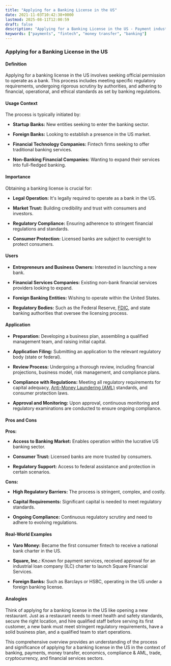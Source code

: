 ```yaml
---
title: "Applying for a Banking License in the US"
date: 2021-11-03T10:42:38+0000
lastmod: 2025-08-11T12:00:59
draft: false
description: "Applying for a Banking License in the US - Payment industry knowledge and insights"
keywords: ["payments", "fintech", "money transfer", "banking"]
---
```


### Applying for a Banking License in the US

#### Definition

Applying for a banking license in the US involves seeking official permission to operate as a bank. This process includes meeting specific regulatory requirements, undergoing rigorous scrutiny by authorities, and adhering to financial, operational, and ethical standards as set by banking regulations.

#### Usage Context

The process is typically initiated by:

- **Startup Banks:** New entities seeking to enter the banking sector.

- **Foreign Banks:** Looking to establish a presence in the US market.

- **Financial Technology Companies:** Fintech firms seeking to offer traditional banking services.

- **Non-Banking Financial Companies:** Wanting to expand their services into full-fledged banking.

#### Importance

Obtaining a banking license is crucial for:

- **Legal Operation:** It's legally required to operate as a bank in the US.

- **Market Trust:** Building credibility and trust with consumers and investors.

- **Regulatory Compliance:** Ensuring adherence to stringent financial regulations and standards.

- **Consumer Protection:** Licensed banks are subject to oversight to protect consumers.

#### Users

- **Entrepreneurs and Business Owners:** Interested in launching a new bank.

- **Financial Services Companies:** Existing non-bank financial services providers looking to expand.

- **Foreign Banking Entities:** Wishing to operate within the United States.

- **Regulatory Bodies:** Such as the Federal Reserve, [FDIC](https://faisalkhanllc.xyz/resources/payments-wiki/f/what-does-the-federal-deposit-insurance-corporation-fdic-do/), and state banking authorities that oversee the licensing process.

#### Application

- **Preparation:** Developing a business plan, assembling a qualified management team, and raising initial capital.

- **Application Filing:** Submitting an application to the relevant regulatory body (state or federal).

- **Review Process:** Undergoing a thorough review, including financial projections, business model, risk management, and compliance plans.

- **Compliance with Regulations:** Meeting all regulatory requirements for capital adequacy, [Anti-Money Laundering (AML)](https://faisalkhanllc.xyz/resources/payments-wiki/a/anti-money-laundering-aml/) standards, and consumer protection laws.

- **Approval and Monitoring:** Upon approval, continuous monitoring and regulatory examinations are conducted to ensure ongoing compliance.

#### Pros and Cons

**Pros:**

- **Access to Banking Market:** Enables operation within the lucrative US banking sector.

- **Consumer Trust:** Licensed banks are more trusted by consumers.

- **Regulatory Support:** Access to federal assistance and protection in certain scenarios.

**Cons:**

- **High Regulatory Barriers:** The process is stringent, complex, and costly.

- **Capital Requirements:** Significant capital is needed to meet regulatory standards.

- **Ongoing Compliance:** Continuous regulatory scrutiny and need to adhere to evolving regulations.

#### Real-World Examples

- **Varo Money:** Became the first consumer fintech to receive a national bank charter in the US.

- **Square, Inc.:** Known for payment services, received approval for an industrial loan company (ILC) charter to launch Square Financial Services.

- **Foreign Banks:** Such as Barclays or HSBC, operating in the US under a foreign banking license.

#### Analogies

Think of applying for a banking license in the US like opening a new restaurant. Just as a restaurant needs to meet health and safety standards, secure the right location, and hire qualified staff before serving its first customer, a new bank must meet stringent regulatory requirements, have a solid business plan, and a qualified team to start operations.

This comprehensive overview provides an understanding of the process and significance of applying for a banking license in the US in the context of banking, payments, money transfer, economics, compliance & AML, trade, cryptocurrency, and financial services sectors.